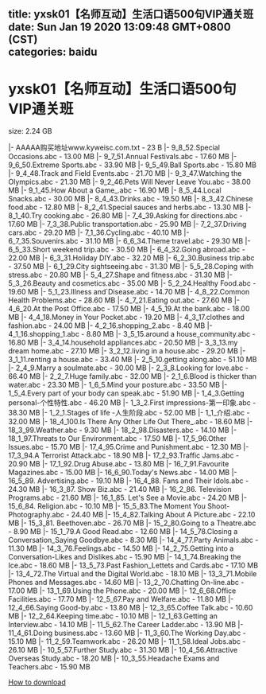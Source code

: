 
title: yxsk01【名师互动】生活口语500句VIP通关班
date: Sun Jan 19 2020 13:09:48 GMT+0800 (CST)    
categories: baidu
---

# yxsk01【名师互动】生活口语500句VIP通关班
size: 2.24 GB
 
 
|- AAAAA购买地址www.kyweisc.com.txt - 23 B
|- 9_8_52.Special Occasions.abc - 13.00 MB
|- 9_7_51.Annual Festivals.abc - 17.60 MB
|- 9_6_50.Extreme Sports.abc - 33.90 MB
|- 9_5_49.Ball Sports.abc - 15.80 MB
|- 9_4_48.Track and Field Events.abc - 21.70 MB
|- 9_3_47.Watching the Olympics.abc - 21.30 MB
|- 9_2_46.Pets Will Never Leave You.abc - 38.00 MB
|- 9_1_45.How About a Game_.abc - 16.90 MB
|- 8_5_44.Local Snacks.abc - 30.00 MB
|- 8_4_43.Drinks.abc - 19.50 MB
|- 8_3_42.Chinese food.abc - 12.80 MB
|- 8_2_41.Special sauces and herbs.abc - 13.30 MB
|- 8_1_40.Try cooking.abc - 26.80 MB
|- 7_4_39.Asking for directions.abc - 17.60 MB
|- 7_3_38.Public transportation.abc - 25.90 MB
|- 7_2_37.Driving cars.abc - 29.20 MB
|- 7_1_36.Cycling.abc - 40.10 MB
|- 6_7_35.Souvenirs.abc - 31.10 MB
|- 6_6_34.Theme travel.abc - 29.30 MB
|- 6_5_33.Short weekend trip.abc - 30.50 MB
|- 6_4_32.Going abroad.abc - 22.00 MB
|- 6_3_31.Holiday DIY.abc - 32.20 MB
|- 6_2_30.Business trip.abc - 37.50 MB
|- 6_1_29.City sightseeing.abc - 31.30 MB
|- 5_5_28.Coping with stress.abc - 20.80 MB
|- 5_4_27.Shape and fitness.abc - 31.30 MB
|- 5_3_26.Beauty and cosmetics.abc - 35.00 MB
|- 5_2_24.Healthy Food.abc - 19.60 MB
|- 5_1_23.Illness and`Disease.abc - 14.70 MB
|- 4_8_22.Common Health Problems.abc - 28.60 MB
|- 4_7_21.Eating out.abc - 27.60 MB
|- 4_6_20.At the Post Office.abc - 17.50 MB
|- 4_5_19.At the bank.abc - 18.00 MB
|- 4_4_18.Money in Your Pocket.abc - 19.20 MB
|- 4_3_17.clothes and fashion.abc - 24.00 MB
|- 4_2_16.shopping_2.abc - 8.40 MB
|- 4_1_16.shopping_1.abc - 8.80 MB
|- 3_5_15.around a house_community.abc - 16.80 MB
|- 3_4_14.household appliances.abc - 20.50 MB
|- 3_3_13.my dream home.abc - 27.10 MB
|- 3_2_12.living in a house.abc - 29.20 MB
|- 3_1_11.renting a house.abc - 33.40 MB
|- 2_5_10.getting along.abc - 51.10 MB
|- 2_4_9.Marry a soulmate.abc - 30.00 MB
|- 2_3_8.Looking for love.abc - 66.40 MB
|- 2_2_7.Huge family.abc - 32.00 MB
|- 2_1_6.Blood is thicker than water.abc - 23.30 MB
|- 1_6_5.Mind your posture.abc - 33.50 MB
|- 1_5_4.Every part of your body can speak.abc - 51.90 MB
|- 1_4_3.Getting personal-个性特性.abc - 46.20 MB
|- 1_3_2.First impressions-第一印象.abc - 38.30 MB
|- 1_2_1.Stages of life -人生阶段.abc - 52.00 MB
|- 1_1_介绍.abc - 32.00 MB
|- 18_4_100.Is There Any Other Life Out There_.abc - 18.60 MB
|- 18_3_99.Weather.abc - 9.30 MB
|- 18_2_98.Disasters.abc - 14.10 MB
|- 18_1_97.Threats to Our Environment.abc - 17.50 MB
|- 17_5_96.Other Issues.abc - 15.70 MB
|- 17_4_95.Crime and Punishment.abc - 12.30 MB
|- 17_3_94.A Terrorist Attack.abc - 18.90 MB
|- 17_2_93.Traffic Jams.abc - 20.90 MB
|- 17_1_92.Drug Abuse.abc - 13.80 MB
|- 16_7_91.Favourite Magazines.abc - 15.00 MB
|- 16_6_90.Today's News.abc - 14.00 MB
|- 16_5_89. Advertising.abc - 19.10 MB
|- 16_4_88. Fans and Their Idols.abc - 24.30 MB
|- 16_3_87. Show Biz.abc - 21.40 MB
|- 16_2_86. Television Programs.abc - 21.60 MB
|- 16_1_85. Let's See a Movie.abc - 24.20 MB
|- 15_6_84. Religion.abc - 10.10 MB
|- 15_5_83.The Moment You Shoot-Photography.abc - 24.40 MB
|- 15_4_82.Talking About A Picture.abc - 22.10 MB
|- 15_3_81. Beethoven.abc - 26.70 MB
|- 15_2_80.Going to a Theatre.abc - 8.90 MB
|- 15_1_79.A Good Read.abc - 12.60 MB
|- 14_5_78.Closing a Conversation_Saying Goodbye.abc - 8.30 MB
|- 14_4_77.Party Animals.abc - 11.30 MB
|- 14_3_76.Feelings.abc - 14.50 MB
|- 14_2_75.Getting into a Conversation-Likes and Dislikes.abc - 15.90 MB
|- 14_1_74.Breaking the Ice.abc - 18.60 MB
|- 13_5_73.Past Fashion_Lettets and Cards.abc - 17.10 MB
|- 13_4_72.The Virtual and the Digital World.abc - 18.10 MB
|- 13_3_71.Mobile Phones and Messages.abc - 14.60 MB
|- 13_2_70.Chatting On-line.abc - 17.00 MB
|- 13_1_69.Using the Phone.abc - 20.00 MB
|- 12_6_68.Office Facilities.abc - 17.70 MB
|- 12_5_67.Pay and Welfare.abc - 11.80 MB
|- 12_4_66.Saying Good-by.abc - 13.80 MB
|- 12_3_65.Coffee Talk.abc - 10.60 MB
|- 12_2_64.Keeping time.abc - 10.10 MB
|- 12_1_63.Getting an Interview.abc - 14.10 MB
|- 11_5_62.The Career Ladder.abc - 13.90 MB
|- 11_4_61.Doing business.abc - 13.60 MB
|- 11_3_60.The Working Day.abc - 15.10 MB
|- 11_2_59.Teamwork.abc - 26.20 MB
|- 11_1_58.Ideal Jobs.abc - 26.10 MB
|- 10_5_57.Further Study.abc - 31.30 MB
|- 10_4_56.Attractive Overseas Study.abc - 18.20 MB
|- 10_3_55.Headache Exams and Teachers.abc - 15.90 MB

[How to download](https://bpcam.bemobtrk.com/go/2ceec3aa-1ca2-46d6-b9ff-aaa5c184517c?jno=367)